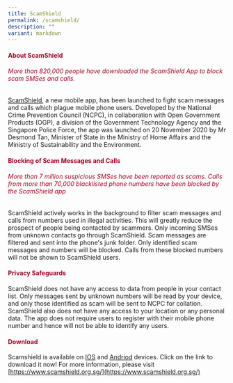 ```yaml
---
title: ScamShield
permalink: /scamshield/
description: ""
variant: markdown
---
```

#### <font style="color:#a20427">About ScamShield</font>

###### <font style="color:#a20427">More than 820,000 people have downloaded the ScamShield App to block scam SMSes and calls.</font>

[ScamShield](https://www.scamshield.org.sg/), a new mobile app, has been launched to fight scam messages and calls which plague mobile phone users. Developed by the National Crime Prevention Council (NCPC), in collaboration with Open Government Products (OGP), a division of the Government Technology Agency and the Singapore Police Force, the app was launched on 20 November 2020 by Mr Desmond Tan, Minister of State in the Ministry of Home Affairs and the Ministry of Sustainability and the Environment.  

#### <font style="color:#a20427">Blocking of Scam Messages and Calls</font>
###### <font style="color:#a20427">More than 7 million suspicious SMSes have been reported as scams. Calls from more than 70,000 blacklisted phone numbers have been blocked by the ScamShield app</font>

ScamShield actively works in the background to filter scam messages and calls from numbers used in illegal activities. This will greatly reduce the prospect of people being contacted by scammers. Only incoming SMSes from unknown contacts go through ScamShield. Scam messages are filtered and sent into the phone's junk folder. Only identified scam messages and numbers will be blocked. Calls from these blocked numbers will not be shown to ScamShield users.  

#### <font style="color:#a20427">Privacy Safeguards</font>
ScamShield does not have any access to data from people in your contact list. Only messages sent by unknown numbers will be read by your device, and only those identified as scam will be sent to NCPC for collation. ScamShield also does not have any access to your location or any personal data. The app does not require users to register with their mobile phone number and hence will not be able to identify any users.  

#### <font style="color:#a20427">Download</font>
Scamshield is available on [IOS](https://apps.apple.com/sg/app/scamshield/id1497144087) and [Andriod](https://play.google.com/store/apps/details?id=sg.gov.scamshield&amp;hl=en&amp;gl=US&amp;pli=1) devices. Click on the link to download it now! For more information, please visit [https://www.scamshield.org.sg/](https://www.scamshield.org.sg/)